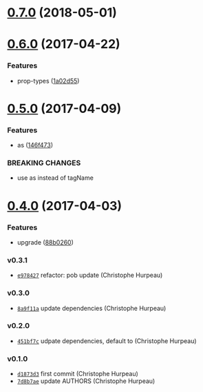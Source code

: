 <a name="0.7.0"></a>
# [0.7.0](https://github.com/alpjs/react-alp-link/compare/v0.6.0...v0.7.0) (2018-05-01)


<a name="0.6.0"></a>
# [0.6.0](https://github.com/alpjs/react-alp-link/compare/v0.5.0...v0.6.0) (2017-04-22)


### Features

* prop-types ([1a02d55](https://github.com/alpjs/react-alp-link/commit/1a02d55))


<a name="0.5.0"></a>
# [0.5.0](https://github.com/alpjs/react-alp-link/compare/v0.4.0...v0.5.0) (2017-04-09)


### Features

* as ([146f473](https://github.com/alpjs/react-alp-link/commit/146f473))


### BREAKING CHANGES

* use as instead of tagName


<a name="0.4.0"></a>
# [0.4.0](https://github.com/alpjs/react-alp-link/compare/v0.3.1...v0.4.0) (2017-04-03)


### Features

* upgrade ([88b0260](https://github.com/alpjs/react-alp-link/commit/88b0260))


### v0.3.1

- [`e978427`](https://github.com/alpjs/react-alp-link/commit/e9784271b8075465b79df4f87ea10e57442ff408) refactor: pob update (Christophe Hurpeau)

### v0.3.0

- [`8a9f11a`](https://github.com/alpjs/react-alp-link/commit/8a9f11a2ade8473f95b044461ff3cd511fef8d0e) update dependencies (Christophe Hurpeau)

### v0.2.0

- [`451bf7c`](https://github.com/alpjs/react-alp-link/commit/451bf7c04a84e57ef4a700e618f900bd9dc8b1bf) udpate dependencies, default to (Christophe Hurpeau)

### v0.1.0

- [`d1873d3`](https://github.com/alpjs/react-alp-link/commit/d1873d3b2935afc26b16d4af4e8a3d98dc8d2809) first commit (Christophe Hurpeau)
- [`7d8b7ae`](https://github.com/alpjs/react-alp-link/commit/7d8b7aef6c1e727881efab623ba5c83c6281b178) update AUTHORS (Christophe Hurpeau)
